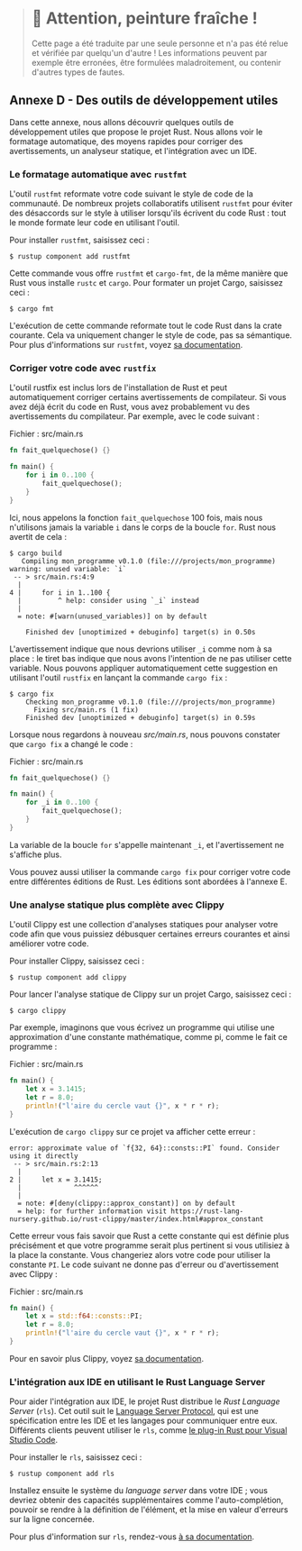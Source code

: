 > # 🚧 Attention, peinture fraîche !
>
> Cette page a été traduite par une seule personne et n'a pas été relue et
> vérifiée par quelqu'un d'autre ! Les informations peuvent par exemple être
> erronées, être formulées maladroitement, ou contenir d'autres types de fautes.

<!--
## Appendix D - Useful Development Tools
-->

## Annexe D - Des outils de développement utiles

<!--
In this appendix, we talk about some useful development tools that the Rust
project provides. We’ll look at automatic formatting, quick ways to apply
warning fixes, a linter, and integrating with IDEs.
-->

Dans cette annexe, nous allons découvrir quelques outils de développement utiles
que propose le projet Rust. Nous allons voir le formatage automatique, des
moyens rapides pour corriger des avertissements, un analyseur statique, et
l'intégration avec un IDE.

<!--
### Automatic Formatting with `rustfmt`
-->

### Le formatage automatique avec `rustfmt`

<!--
The `rustfmt` tool reformats your code according to the community code style.
Many collaborative projects use `rustfmt` to prevent arguments about which
style to use when writing Rust: everyone formats their code using the tool.
-->

L'outil `rustfmt` reformate votre code suivant le style de code de la
communauté. De nombreux projets collaboratifs utilisent `rustfmt` pour éviter
des désaccords sur le style à utiliser lorsqu'ils écrivent du code Rust : tout le
monde formate leur code en utilisant l'outil.

<!--
To install `rustfmt`, enter the following:
-->

Pour installer `rustfmt`, saisissez ceci :

```text
$ rustup component add rustfmt
```

<!--
This command gives you `rustfmt` and `cargo-fmt`, similar to how Rust gives you
both `rustc` and `cargo`. To format any Cargo project, enter the following:
-->

Cette commande vous offre `rustfmt` et `cargo-fmt`, de la même manière que Rust
vous installe `rustc` et `cargo`. Pour formater un projet Cargo, saisissez
ceci :

```text
$ cargo fmt
```

<!--
Running this command reformats all the Rust code in the current crate. This
should only change the code style, not the code semantics. For more information
on `rustfmt`, see [its documentation][rustfmt].
-->

L'exécution de cette commande reformate tout le code Rust dans la crate
courante. Cela va uniquement changer le style de code, pas sa sémantique. Pour
plus d'informations sur `rustfmt`, voyez [sa documentation][rustfmt].

[rustfmt]: https://github.com/rust-lang/rustfmt

<!--
### Fix Your Code with `rustfix`
-->

### Corriger votre code avec `rustfix`

<!--
The rustfix tool is included with Rust installations and can automatically fix
some compiler warnings. If you’ve written code in Rust, you’ve probably seen
compiler warnings. For example, consider this code:
-->

L'outil rustfix est inclus lors de l'installation de Rust et peut
automatiquement corriger certains avertissements de compilateur. Si vous avez
déjà écrit du code en Rust, vous avez probablement vu des avertissements du
compilateur. Par exemple, avec le code suivant :

<!--
<span class="filename">Filename: src/main.rs</span>
-->

<span class="filename">Fichier : src/main.rs</span>

<!--
```rust
fn do_something() {}

fn main() {
    for i in 0..100 {
        do_something();
    }
}
```
-->

```rust
fn fait_quelquechose() {}

fn main() {
    for i in 0..100 {
        fait_quelquechose();
    }
}
```

<!--
Here, we’re calling the `do_something` function 100 times, but we never use the
variable `i` in the body of the `for` loop. Rust warns us about that:
-->

Ici, nous appelons la fonction `fait_quelquechose` 100 fois, mais nous
n'utilisons jamais la variable `i` dans le corps de la boucle `for`. Rust nous
avertit de cela :

<!--
```text
$ cargo build
   Compiling myprogram v0.1.0 (file:///projects/myprogram)
warning: unused variable: `i`
 -- > src/main.rs:4:9
  |
4 |     for i in 1..100 {
  |         ^ help: consider using `_i` instead
  |
  = note: #[warn(unused_variables)] on by default

    Finished dev [unoptimized + debuginfo] target(s) in 0.50s
```
-->

```text
$ cargo build
   Compiling mon_programme v0.1.0 (file:///projects/mon_programme)
warning: unused variable: `i`
 -- > src/main.rs:4:9
  |
4 |     for i in 1..100 {
  |         ^ help: consider using `_i` instead
  |
  = note: #[warn(unused_variables)] on by default

    Finished dev [unoptimized + debuginfo] target(s) in 0.50s
```

<!--
The warning suggests that we use `_i` as a name instead: the underscore
indicates that we intend for this variable to be unused. We can automatically
apply that suggestion using the `rustfix` tool by running the command `cargo
fix`:
-->

L'avertissement indique que nous devrions utiliser `_i` comme nom à sa place :
le tiret bas indique que nous avons l'intention de ne pas utiliser cette
variable. Nous pouvons appliquer automatiquement cette suggestion en utilisant
l'outil `rustfix` en lançant la commande `cargo fix` :

<!--
```text
$ cargo fix
    Checking myprogram v0.1.0 (file:///projects/myprogram)
      Fixing src/main.rs (1 fix)
    Finished dev [unoptimized + debuginfo] target(s) in 0.59s
```
-->

```text
$ cargo fix
    Checking mon_programme v0.1.0 (file:///projects/mon_programme)
      Fixing src/main.rs (1 fix)
    Finished dev [unoptimized + debuginfo] target(s) in 0.59s
```

<!--
When we look at *src/main.rs* again, we’ll see that `cargo fix` has changed the
code:
-->

Lorsque nous regardons à nouveau *src/main.rs*, nous pouvons constater que
`cargo fix` a changé le code :

<!--
<span class="filename">Filename: src/main.rs</span>
-->

<span class="filename">Fichier : src/main.rs</span>

<!--
```rust
fn do_something() {}

fn main() {
    for _i in 0..100 {
        do_something();
    }
}
```
-->

```rust
fn fait_quelquechose() {}

fn main() {
    for _i in 0..100 {
        fait_quelquechose();
    }
}
```

<!--
The `for` loop variable is now named `_i`, and the warning no longer appears.
-->

La variable de la boucle `for` s'appelle maintenant `_i`, et l'avertissement ne
s'affiche plus.

<!--
You can also use the `cargo fix` command to transition your code between
different Rust editions. Editions are covered in Appendix E.
-->

Vous pouvez aussi utiliser la commande `cargo fix` pour corriger votre code
entre différentes éditions de Rust. Les éditions sont abordées à l'annexe E.

<!--
### More Lints with Clippy
-->

### Une analyse statique plus complète avec Clippy

<!--
The Clippy tool is a collection of lints to analyze your code so you can catch
common mistakes and improve your Rust code.
-->

L'outil Clippy est une collection d'analyses statiques pour analyser votre code
afin que vous puissiez débusquer certaines erreurs courantes et ainsi améliorer
votre code.

<!--
To install Clippy, enter the following:
-->

Pour installer Clippy, saisissez ceci :

```text
$ rustup component add clippy
```

<!--
To run Clippy’s lints on any Cargo project, enter the following:
-->

Pour lancer l'analyse statique de Clippy sur un projet Cargo, saisissez ceci :

```text
$ cargo clippy
```

<!--
For example, say you write a program that uses an approximation of a
mathematical constant, such as pi, as this program does:
-->

Par exemple, imaginons que vous écrivez un programme qui utilise une
approximation d'une constante mathématique, comme pi, comme le fait ce
programme :

<!--
<span class="filename">Filename: src/main.rs</span>
-->

<span class="filename">Fichier : src/main.rs</span>

<!--
```rust
fn main() {
    let x = 3.1415;
    let r = 8.0;
    println!("the area of the circle is {}", x * r * r);
}
```
-->

```rust
fn main() {
    let x = 3.1415;
    let r = 8.0;
    println!("l'aire du cercle vaut {}", x * r * r);
}
```

<!--
Running `cargo clippy` on this project results in this error:
-->

L'exécution de `cargo clippy` sur ce projet va afficher cette erreur :

```text
error: approximate value of `f{32, 64}::consts::PI` found. Consider using it directly
 -- > src/main.rs:2:13
  |
2 |     let x = 3.1415;
  |             ^^^^^^
  |
  = note: #[deny(clippy::approx_constant)] on by default
  = help: for further information visit https://rust-lang-nursery.github.io/rust-clippy/master/index.html#approx_constant
```

<!--
This error lets you know that Rust has this constant defined more precisely and
that your program would be more correct if you used the constant instead. You
would then change your code to use the `PI` constant. The following code
doesn’t result in any errors or warnings from Clippy:
-->

Cette erreur vous fais savoir que Rust a cette constante qui est définie plus
précisément et que votre programme serait plus pertinent si vous utilisiez à la
place la constante. Vous changeriez alors votre code pour utiliser la constante
`PI`. Le code suivant ne donne pas d'erreur ou d'avertissement avec Clippy :

<!--
<span class="filename">Filename: src/main.rs</span>
-->

<span class="filename">Fichier : src/main.rs</span>

<!--
```rust
fn main() {
    let x = std::f64::consts::PI;
    let r = 8.0;
    println!("the area of the circle is {}", x * r * r);
}
```
-->

```rust
fn main() {
    let x = std::f64::consts::PI;
    let r = 8.0;
    println!("l'aire du cercle vaut {}", x * r * r);
}
```

<!--
For more information on Clippy, see [its documentation][clippy].
-->

Pour en savoir plus Clippy, voyez [sa documentation][clippy].

[clippy]: https://github.com/rust-lang/rust-clippy

<!--
### IDE Integration Using the Rust Language Server
-->

### L'intégration aux IDE en utilisant le Rust Language Server

<!--
To help IDE integration, the Rust project distributes the *Rust Language
Server* (`rls`). This tool speaks the [Language Server
Protocol][lsp], which is a specification for IDEs and programming
languages to communicate with each other. Different clients can use the `rls`,
such as [the Rust plug-in for Visual Studio Code][vscode].
-->

Pour aider l'intégration aux IDE, le projet Rust distribue le
*Rust Language Server* (`rls`). Cet outil suit le
[Language Server Protocol][lsp], qui est une spécification entre les IDE et les
langages pour communiquer entre eux. Différents clients peuvent utiliser le
`rls`, comme [le plug-in Rust pour Visual Studio Code][vscode].

[lsp]: http://langserver.org/
[vscode]: https://marketplace.visualstudio.com/items?itemName=rust-lang.rust

<!--
To install the `rls`, enter the following:
-->

Pour installer le `rls`, saisissez ceci :

```text
$ rustup component add rls
```

<!--
Then install the language server support in your particular IDE; you’ll gain
abilities such as autocompletion, jump to definition, and inline errors.
-->

Installez ensuite le système du *language server* dans votre IDE ; vous devriez
obtenir des capacités supplémentaires comme l'auto-complétion, pouvoir se rendre
à la définition de l'élément, et la mise en valeur d'erreurs sur la ligne
concernée.

<!--
For more information on the `rls`, see [its documentation][rls].
-->

Pour plus d'information sur `rls`, rendez-vous [à sa documentation][rls].

[rls]: https://github.com/rust-lang/rls
